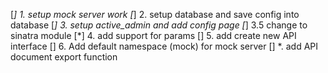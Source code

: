 [*] 1. setup mock server work
[*] 2. setup database and save config into database
[*] 3. setup active_admin and add config page
[*] 3.5 change to sinatra module
[*] 4. add support for params
[] 5. add create new API interface
[] 6. Add default namespace (mock) for mock server
[] *. add API document export function
